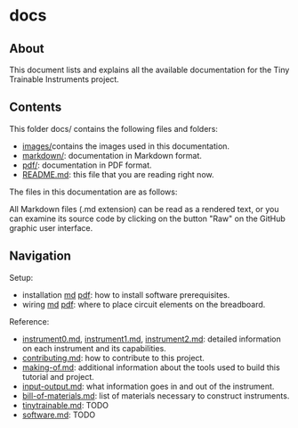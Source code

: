 # docs

## About

This document lists and explains all the available documentation for the Tiny Trainable Instruments project.

## Contents

This folder docs/ contains the following files and folders:


* [images/](images/)contains the images used in this documentation.
* [markdown/](md/): documentation in Markdown format. 
* [pdf/](pdf/): documentation in PDF format.
* [README.md](README.md): this file that you are reading right now.

The files in this documentation are as follows:

All Markdown files (.md extension) can be read as a rendered text, or you can examine its source code by clicking on the button "Raw" on the GitHub graphic user interface.

## Navigation

Setup:
* installation [md](md/installation.md) [pdf](pdf/installation.pdf): how to install software prerequisites.
* wiring [md](md/wiring.md)  [pdf](pdf/wiring.pdf): where to place circuit elements on the breadboard.

Reference:
* [instrument0.md](instrument0.md), [instrument1.md](instrument1.md), [instrument2.md](instrument2.md): detailed information on each instrument and its capabilities.
* [contributing.md](contributing.md): how to contribute to this project.
* [making-of.md](making-of.md): additional information about the tools used to build this tutorial and project.
* [input-output.md](input-output.md): what information goes in and out of the instrument.
* [bill-of-materials.md](bill-of-materials.md): list of materials necessary to construct instruments.
* [tinytrainable.md](tinytrainable.md): TODO
* [software.md](software.md): TODO
